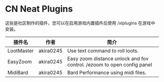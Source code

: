 # CN Neat Plugins

这些是社区制作的插件，您可以在启用游戏内置插件后使用 /xlplugins 在游戏中安装。


| 插件名 | 作者 | 简介 |
|---------------|---------------|-----------------|
| LootMaster | akira0245 | Use text command to roll loots. |
| EasyZoom | akira0245 | Easy zoom distance unlock and fov control. /ezoom to open config panel |
| MidiBard | akira0245 | Bard Performance using midi files. |